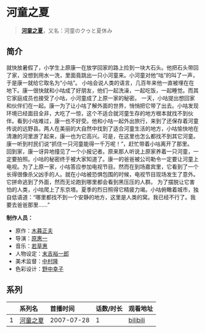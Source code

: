 # 河童之夏


> <u>**[河童之夏](http://bgm.tv/subject/755)**</u>，又名：河童のクゥと夏休み

## 简介


就快放暑假了，小学生上原康一在放学回家的路上捡到一块大石头。他把石头带回了家，没想到用水一洗，里面竟跳出一只小河童来。小河童对他“咕”的叫了一声，于是康一就给它取名为“小咕”。
小咕会说人类的语言，几百年来他一直被埋在在地下。康一很快就和小咕成了好朋友，他们一起洗澡，一起吃饭，一起睡觉。而其它家庭成员也接受了小咕，小河童成了上原一家的秘密。
一天，小咕提出想回家和伙伴们在一起。康一为了让小咕了解外面的世界，悄悄把它带了出去。小咕发现环境已经面目全非，大吃了一惊，这个不适合就河童生存的地方根本就找不到伙伴。看到小咕难过，康一也不好受。他和小咕一起外出旅行，来到了还保存着河童传说的远野县。两人在美丽的大自然中找到了适合河童生活的地方，小咕愉快地在清澈的河里游了起来，康一也为它高兴。可是，在这里也怎么都找不到其它河童。康一听到村民们说“抓住一只河童能得一千万呢！”，赶忙带着小咕离开了那里。
回到家，康一讶异地撞见了一个小报记者。原来那人听说上原家养着一只河童，一定要拍照。小咕的秘密终于被大家知道了。康一的爸爸被公司勒令一定要让河童上电视。为了上原一家，小咕答应参加电视节目。然而在到场嘉宾里，它看到了一个长得很像杀父凶手的人。就在小咕被恐惧包围的时候，电视节目现场发生了意外。它拼命逃到了外面，然而无论跑到哪里都会看到黑压压的人群。
为了摆脱让它害怕的人类，小咕爬上了东京塔。夏季的烈日照得它精疲力竭。小咕俯瞰着城市，独自低语道：“哪里都找不到一个安静的地方，这里是人类的窝。我已经不行了。我要去爸爸那里……”

**制作人员：**
- 原作：[木暮正夫](http://bgm.tv/person/25721)
- 导演：[原惠一](http://bgm.tv/person/1243)
- 音乐：[若草惠](http://bgm.tv/person/1227)
- 人物设定：[末吉裕一郎](http://bgm.tv/person/2251)
- 美术监督：[中村隆](http://bgm.tv/person/12200)
- 色彩设计：[野中幸子](http://bgm.tv/person/2252)



## 系列

|     |   系列名   |   首播时间  | 话数/时长  | 观看地址 |
|:---  |:------    |:----      |:---       |:---  |
| 1 |[河童之夏](https://bgm.tv/subject/755)| 2007-07-28 | 1 | [bilibili](https://www.bilibili.com/bangumi/play/ss4760)  |



